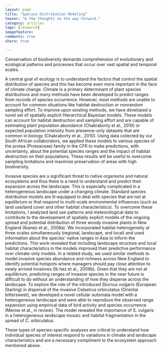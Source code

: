 ```yaml
---
layout: page
title: "Species Distribution Modeling"
teaser: "A few thoughts on the way forward."
category: articles
tags: [research]
imagefeature:
comments: true
share: true

---
```


Conservation of biodiversity demands comprehension of evolutionary and ecological patterns and processes that occur over vast spatial and temporal scales.

A central goal of ecology is to understand the factors that control the spatial distribution of species and this has become even more important in the face of climate change. Climate is a primary determinant of plant species distributions and many methods have been developed to predict ranges from records of species occurrence. However, most methods are unable to account for common situations like habitat destruction or nonrandom sampling effort. To improve upon existing methods, we have developed a novel set of spatially explicit Hierarchical Bayesian models. These models can account for habitat destruction and sampling effort and are capable of estimating plant population abundance (Chakraborty et al., 2010) or expected population intensity from presence-only datasets that are common in biology (Chakraborty et al., 2010). Using data collected by our South African collaborators, we applied these models to various species of the protea (Proteaceae) family in the CFR to make predictions, with uncertainty, about the potential species ranges and the impact of habitat destruction on their populations. These results will be useful to overcome sampling limitations and maximize preservation of areas with high biodiversity.

Invasive species are a significant threat to native organisms and natural ecosystems and thus there is a need to understand and predict their expansion across the landscape. This is especially complicated in a heterogeneous landscape under a changing climate. Standard species distribution models are ill-equipped to deal with species that are not at equilibrium or that respond to multi-scale environmental influences (such as land use/land cover and other habitat characteristics). To overcome these limitations, I analyzed land use patterns and meteorological data to contribute to the development of spatially explicit models of the ongoing spread and potential distribution of three woody invasive plants in New England (Ibanez et al., 2009a). We incorporated habitat heterogeneity at three scales simultaneously (regional, landscape, and local) and used information about the species’ native ranges in Asia to inform the predictions. This work revealed that including landscape structure and local habitat characteristics in the models improved their predictive performance over climate-only models. In a related study, we used similar methods to model invasive species abundance and richness across New England to identify potential hotspots where managers should pay close attention to newly arrived invasives (Ib ́nez et al., 2009b). Given that they are not at equilibrium, predicting ranges of invasive species in the near future is difficult to do without an understanding of how they disperse across the landscape. To explore the role of the introduced Sturnus vulgaris (European Starling) in dispersal of the invasive Celastrus orbiculatus (Oriental bittersweet), we developed a novel cellular automata model with a heterogeneous landscape and were able to reproduce the observed range expansion using empirical data of bird activity and species occurrence (Merow et al., in review). The model revealed the importance of S. vulgaris in a heterogeneous landscape mosaic and habitat fragmentation in the spread of C. orbiculatus.

These types of species-specific analyses are critical to understand how individual species of interest respond to variations in climate and landscape characteristics and are a necessary compliment to the ecosystem approach mentioned above.
